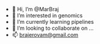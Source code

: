 - 👋 Hi, I’m @MarBraj
- 👀 I’m interested in genomics
- 🌱 I’m currently learning pipelines
- 💞️ I’m looking to collaborate on ...
- 📫 brajerovam@gmail.com

<!---
MarBraj/MarBraj is a ✨ special ✨ repository because its `README.md` (this file) appears on your GitHub profile.
You can click the Preview link to take a look at your changes.
--->
